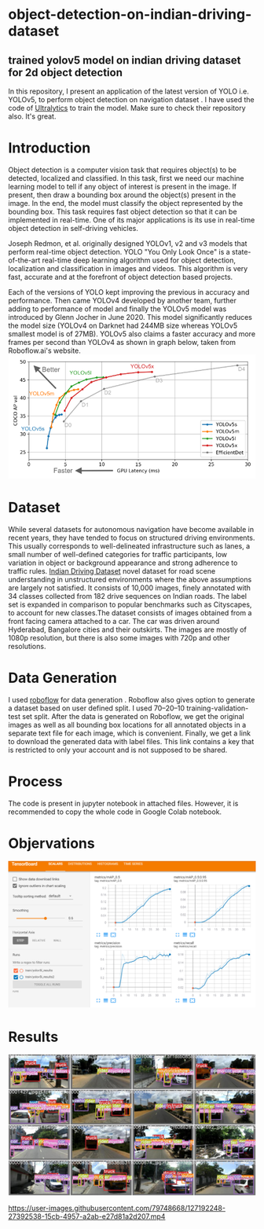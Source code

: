 # object-detection-on-indian-driving-dataset
## trained yolov5 model on indian driving dataset for 2d object detection

In this repository, I present an application of the latest version of YOLO i.e. YOLOv5, to perform object detection on navigation dataset . I have used the code of [Ultralytics](https://github.com/ultralytics/yolov5) to train the model. Make sure to check their repository also. It's great.

# Introduction

Object detection is a computer vision task that requires object(s) to be detected, localized and classified. In this task, first we need our machine learning model to tell if any object of interest is present in the image. If present, then draw a bounding box around the object(s) present in the image. In the end, the model must classify the object represented by the bounding box. This task requires fast object detection so that it can be implemented in real-time. One of its major applications is its use in real-time object detection in self-driving vehicles.

Joseph Redmon, et al. originally designed YOLOv1, v2 and v3 models that perform real-time object detection. YOLO "You Only Look Once" is a state-of-the-art real-time deep learning algorithm used for object detection, localization and classification in images and videos. This algorithm is very fast, accurate and at the forefront of object detection based projects. 

Each of the versions of YOLO kept improving the previous in accuracy and performance. Then came YOLOv4 developed by another team, further adding to performance of model and finally the YOLOv5 model was introduced by Glenn Jocher in June 2020. This model significantly reduces the model size (YOLOv4 on Darknet had 244MB size whereas YOLOv5 smallest model is of 27MB). YOLOv5 also claims a faster accuracy and more frames per second than YOLOv4 as shown in graph below, taken from Roboflow.ai's website.
![yolov5 comparison](https://github.com/karnoark/object-detection-on-indian-driving-dataset/blob/334e89a37a536001546f36186273562436c5f632/Inferences/yolov5%20comparison.png)


# Dataset

While several datasets for autonomous navigation have become available in recent years, they have tended to focus on structured driving environments. This usually corresponds to well-delineated infrastructure such as lanes, a small number of well-defined categories for traffic participants, low variation in object or background appearance and strong adherence to traffic rules. [Indian Driving Dataset](https://idd.insaan.iiit.ac.in/) novel dataset for road scene understanding in unstructured environments where the above assumptions are largely not satisfied. It consists of 10,000 images, finely annotated with 34 classes collected from 182 drive sequences on Indian roads. The label set is expanded in comparison to popular benchmarks such as Cityscapes, to account for new classes.The dataset consists of images obtained from a front facing camera attached to a car. The car was driven around Hyderabad, Bangalore cities and their outskirts. The images are mostly of 1080p resolution, but there is also some images with 720p and other resolutions.

# Data Generation
I used [roboflow](https://roboflow.com/) for data generation . Roboflow also gives option to generate a dataset based on user defined split. I used 70–20–10 training-validation-test set split. After the data is generated on Roboflow, we get the original images as well as all bounding box locations for all annotated objects in a separate text file for each image, which is convenient. Finally, we get a link to download the generated data with label files. This link contains a key that is restricted to only your account and is not supposed to be shared.

# Process
The code is present in jupyter notebook in attached files. However, it is recommended to copy the whole code in Google Colab notebook.

# Objervations
![Observation using Tensorboard](https://github.com/karnoark/object-detection-on-indian-driving-dataset/blob/334e89a37a536001546f36186273562436c5f632/Inferences/Objervation.png)

# Results
![Inference on Test images](https://github.com/karnoark/object-detection-on-indian-driving-dataset/blob/334e89a37a536001546f36186273562436c5f632/Inferences/yoloV5_idd.jpg)

https://user-images.githubusercontent.com/79748668/127192248-27392538-15cb-4957-a2ab-e27d81a2d207.mp4

